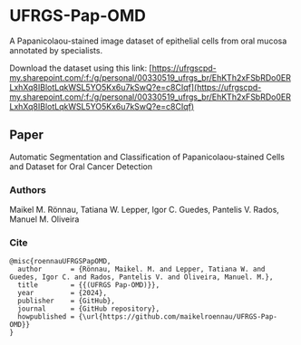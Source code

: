 # UFRGS-Pap-OMD

A Papanicolaou-stained image dataset of epithelial cells from oral mucosa annotated by specialists.

Download the dataset using this link: [https://ufrgscpd-my.sharepoint.com/:f:/g/personal/00330519_ufrgs_br/EhKTh2xFSbRDo0ERLxhXq8IBlotLqkWSL5YO5Kx6u7kSwQ?e=c8CIqf](https://ufrgscpd-my.sharepoint.com/:f:/g/personal/00330519_ufrgs_br/EhKTh2xFSbRDo0ERLxhXq8IBlotLqkWSL5YO5Kx6u7kSwQ?e=c8CIqf)

## Paper

Automatic Segmentation and Classification of Papanicolaou-stained Cells and Dataset for Oral Cancer Detection

### Authors

Maikel M. Rönnau, Tatiana W. Lepper, Igor C. Guedes, Pantelis V. Rados, Manuel M. Oliveira

### Cite

```
@misc{roennauUFRGSPapOMD,
  author       = {Rönnau, Maikel. M. and Lepper, Tatiana W. and Guedes, Igor C. and Rados, Pantelis V. and Oliveira, Manuel. M.},
  title        = {{(UFRGS Pap-OMD)}},
  year         = {2024},
  publisher    = {GitHub},
  journal      = {GitHub repository},
  howpublished = {\url{https://github.com/maikelroennau/UFRGS-Pap-OMD}}
}
```
